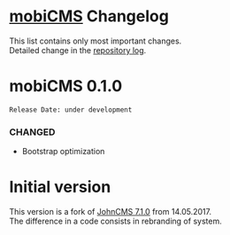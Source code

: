 # [mobiCMS](http://mobicms.org) Changelog
This list contains only most important changes.  
Detailed change in the [repository log](https://github.com/mobicms/mobicms-classic/commits).

# mobiCMS 0.1.0  
`Release Date: under development`

### CHANGED
- Bootstrap optimization


# Initial version  
This version is a fork of [JohnCMS 7.1.0](https://github.com/john-cms/johncms-next) from 14.05.2017.  
The difference in a code consists in rebranding of system.
